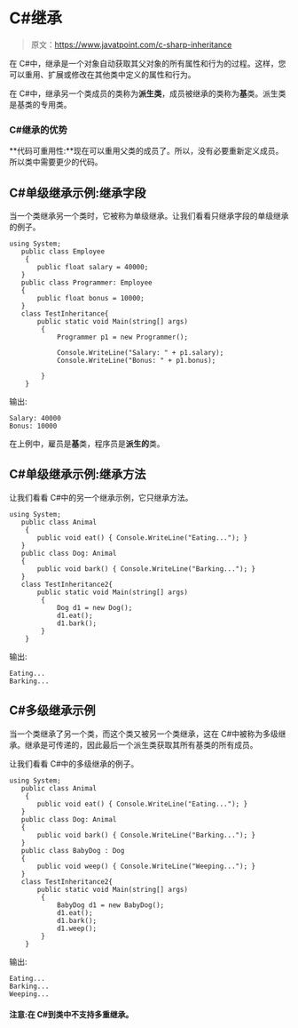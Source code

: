 # C#继承

> 原文：<https://www.javatpoint.com/c-sharp-inheritance>

在 C#中，继承是一个对象自动获取其父对象的所有属性和行为的过程。这样，您可以重用、扩展或修改在其他类中定义的属性和行为。

在 C#中，继承另一个类成员的类称为**派生类**，成员被继承的类称为**基**类。派生类是基类的专用类。

### C#继承的优势

**代码可重用性:**现在可以重用父类的成员了。所以，没有必要重新定义成员。所以类中需要更少的代码。

## C#单级继承示例:继承字段

当一个类继承另一个类时，它被称为单级继承。让我们看看只继承字段的单级继承的例子。

```
using System;
   public class Employee
    {
       public float salary = 40000;
   }
   public class Programmer: Employee
   {
       public float bonus = 10000;
   }
   class TestInheritance{
       public static void Main(string[] args)
        {
            Programmer p1 = new Programmer();

            Console.WriteLine("Salary: " + p1.salary);
            Console.WriteLine("Bonus: " + p1.bonus);

        }
    }

```

输出:

```
Salary: 40000
Bonus: 10000

```

在上例中，雇员是**基**类，程序员是**派生的**类。

## C#单级继承示例:继承方法

让我们看看 C#中的另一个继承示例，它只继承方法。

```
using System;
   public class Animal
    {
       public void eat() { Console.WriteLine("Eating..."); }
   }
   public class Dog: Animal
   {
       public void bark() { Console.WriteLine("Barking..."); }
   }
   class TestInheritance2{
       public static void Main(string[] args)
        {
            Dog d1 = new Dog();
            d1.eat();
            d1.bark();
        }
    }

```

输出:

```
Eating...
Barking...

```

## C#多级继承示例

当一个类继承了另一个类，而这个类又被另一个类继承，这在 C#中被称为多级继承。继承是可传递的，因此最后一个派生类获取其所有基类的所有成员。

让我们看看 C#中的多级继承的例子。

```
using System;
   public class Animal
    {
       public void eat() { Console.WriteLine("Eating..."); }
   }
   public class Dog: Animal
   {
       public void bark() { Console.WriteLine("Barking..."); }
   }
   public class BabyDog : Dog
   {
       public void weep() { Console.WriteLine("Weeping..."); }
   }
   class TestInheritance2{
       public static void Main(string[] args)
        {
            BabyDog d1 = new BabyDog();
            d1.eat();
            d1.bark();
            d1.weep();
        }
    }

```

输出:

```
Eating...
Barking...
Weeping...

```

#### 注意:在 C#到类中不支持多重继承。